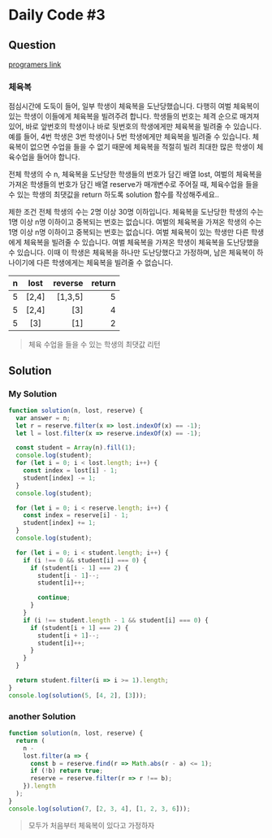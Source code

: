 # Daily Code #3

## Question

[programers link](https://programmers.co.kr/learn/courses/30/lessons/42862?language=javascript)

### 체육복

점심시간에 도둑이 들어, 일부 학생이 체육복을 도난당했습니다. 다행히 여벌 체육복이 있는 학생이 이들에게 체육복을 빌려주려 합니다. 학생들의 번호는 체격 순으로 매겨져 있어, 바로 앞번호의 학생이나 바로 뒷번호의 학생에게만 체육복을 빌려줄 수 있습니다. 예를 들어, 4번 학생은 3번 학생이나 5번 학생에게만 체육복을 빌려줄 수 있습니다. 체육복이 없으면 수업을 들을 수 없기 때문에 체육복을 적절히 빌려 최대한 많은 학생이 체육수업을 들어야 합니다.

전체 학생의 수 n, 체육복을 도난당한 학생들의 번호가 담긴 배열 lost, 여벌의 체육복을 가져온 학생들의 번호가 담긴 배열 reserve가 매개변수로 주어질 때, 체육수업을 들을 수 있는 학생의 최댓값을 return 하도록 solution 함수를 작성해주세요..

제한 조건
전체 학생의 수는 2명 이상 30명 이하입니다.
체육복을 도난당한 학생의 수는 1명 이상 n명 이하이고 중복되는 번호는 없습니다.
여벌의 체육복을 가져온 학생의 수는 1명 이상 n명 이하이고 중복되는 번호는 없습니다.
여벌 체육복이 있는 학생만 다른 학생에게 체육복을 빌려줄 수 있습니다.
여벌 체육복을 가져온 학생이 체육복을 도난당했을 수 있습니다. 이때 이 학생은 체육복을 하나만 도난당했다고 가정하며, 남은 체육복이 하나이기에 다른 학생에게는 체육복을 빌려줄 수 없습니다.

| n   | lost  | reverse | return |
| --- | :---: | ------: | -----: |
| 5   | [2,4] | [1,3,5] |      5 |
| 5   | [2,4] |     [3] |      4 |
| 5   |  [3]  |     [1] |      2 |

> 체육 수업을 들을 수 있는 학생의 최댓값 리턴

## Solution

### My Solution

```js
function solution(n, lost, reserve) {
  var answer = n;
  let r = reserve.filter(x => lost.indexOf(x) == -1);
  let l = lost.filter(x => reserve.indexOf(x) == -1);

  const student = Array(n).fill(1);
  console.log(student);
  for (let i = 0; i < lost.length; i++) {
    const index = lost[i] - 1;
    student[index] -= 1;
  }
  console.log(student);

  for (let i = 0; i < reserve.length; i++) {
    const index = reserve[i] - 1;
    student[index] += 1;
  }
  console.log(student);

  for (let i = 0; i < student.length; i++) {
    if (i !== 0 && student[i] === 0) {
      if (student[i - 1] === 2) {
        student[i - 1]--;
        student[i]++;

        continue;
      }
    }
    if (i !== student.length - 1 && student[i] === 0) {
      if (student[i + 1] === 2) {
        student[i + 1]--;
        student[i]++;
      }
    }
  }

  return student.filter(i => i >= 1).length;
}
console.log(solution(5, [4, 2], [3]));
```

### another Solution

```js
function solution(n, lost, reserve) {
  return (
    n -
    lost.filter(a => {
      const b = reserve.find(r => Math.abs(r - a) <= 1);
      if (!b) return true;
      reserve = reserve.filter(r => r !== b);
    }).length
  );
}
console.log(solution(7, [2, 3, 4], [1, 2, 3, 6]));
```

> 모두가 처음부터 체육복이 있다고 가정하자
